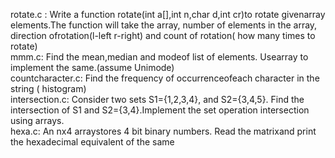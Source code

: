 rotate.c : Write a function rotate(int a[],int n,char d,int cr)to rotate givenarray elements.The function will take the array, number of elements in the array, direction ofrotation(l-left r-right) and count of rotation( how many times to rotate)
</br>
mmm.c: Find the mean,median and modeof list of elements. Usearray to implement the same.(assume 
Unimode)
</br>
countcharacter.c: Find the frequency of occurrenceofeach character in the string ( histogram)
</br> 
intersection.c: Consider two sets S1={1,2,3,4}, and S2={3,4,5}. Find the intersection of S1 and S2={3,4}.Implement the set operation intersection using arrays.
</br>
hexa.c: An nx4 arraystores 4 bit binary numbers. Read the matrixand print the hexadecimal equivalent of the same